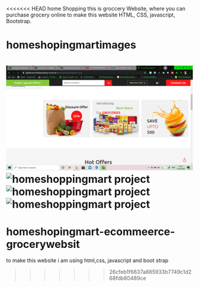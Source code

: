 <<<<<<< HEAD
home Shopping this is groccery Website, where you can purchase grocery online
 to make this website HTML, CSS, javascript, Bootstrap.
 # homeshopingmartimages
![ homeshoppingmart project](grocer1.png) 
![ homeshoppingmart project](grocer2.png)
![ homeshoppingmart project](grocer3.png )
![ homeshoppingmart project](grocer4.png) 
=======
# homeshopingmart-ecommeerce-grocerywebsit
to make this website i am using html,css, javascript and boot strap 
>>>>>>> 26cfeb1f6637a885933b7749c1d268fdb80489ce